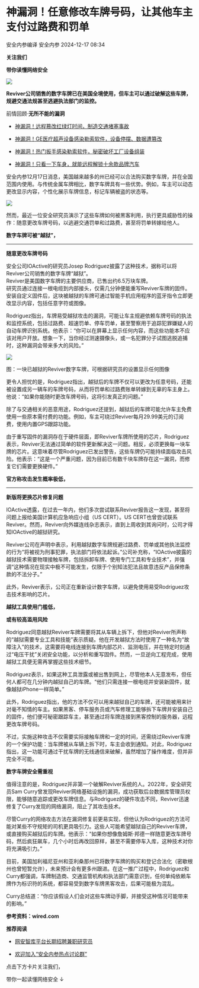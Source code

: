 #  神漏洞！任意修改车牌号码，让其他车主支付过路费和罚单   
安全内参编译  安全内参   2024-12-17 08:34  
  
**关注我们**  
  
  
**带你读懂网络安全**  
  
  
![](https://mmbiz.qpic.cn/sz_mmbiz_jpg/FzZb53e8g7vQ0NWEgFIdmPL2ygumbOpeSey4FcF7K0gIRuLiba7HddMaJRK5jXmRoWJLc5hoHd4AaXdVSE87hkg/640?wx_fmt=jpeg "")  
  
  
**Reviver公司销售的数字车牌已在美国全境使用，但车主可以通过破解这些车牌，规避交通法规甚至逃避执法部门的监控。**  
  
前情回顾·**无所不能的漏洞**  
- [神漏洞！远程篡改红绿灯时间，制造交通堵塞事故](https://mp.weixin.qq.com/s?__biz=MzI4NDY2MDMwMw==&mid=2247512223&idx=1&sn=5cf0aa8b503295906af7fac1abdf57ae&scene=21#wechat_redirect)  
  
  
- [神漏洞！GE医疗超声设备感染勒索软件，设备停摆、数据遭篡改](https://mp.weixin.qq.com/s?__biz=MzI4NDY2MDMwMw==&mid=2247511649&idx=1&sn=f42994e31909f6f64eda52c9fd7cd4f0&scene=21#wechat_redirect)  
  
  
- [神漏洞！热门扳手感染勒索软件，秘密破坏工厂设备组装](https://mp.weixin.qq.com/s?__biz=MzI4NDY2MDMwMw==&mid=2247510798&idx=1&sn=9969bcd2018e4706dee08e25ecfdd214&scene=21#wechat_redirect)  
  
  
- [神漏洞！只看一下车身，就能远程解锁十余款品牌汽车](https://mp.weixin.qq.com/s?__biz=MzI4NDY2MDMwMw==&mid=2247506951&idx=1&sn=15bea18a5d80a73c1e9c57ad7b8c701f&scene=21#wechat_redirect)  
  
  
  
  
安全内参12月17日消息，美国越来越多的州已经可以合法购买数字车牌，并在全国范围内使用。与传统金属车牌相比，数字车牌具有一些优势。例如，车主可以动态更改显示内容，个性化展示车牌信息，标记车辆被盗的状态等。  
  
![](https://mmbiz.qpic.cn/sz_mmbiz_png/FzZb53e8g7vgmbNWMJRDEWSloydgTia1iaeicPibuBtq3IlBuLoRmuSw5JqUWS4N05TyiaKwkPWibpZ5u30E9TdQPK4A/640?wx_fmt=png&from=appmsg "")  
  
  
然而，最近一位安全研究员演示了这些车牌如何被黑客利用，执行更具威胁性的操作：随意更改车牌号码，以逃避交通罚单和过路费，甚至将罚单转嫁给他人。  
  
  
**数字车牌可被“越狱”，**  
  
****  
**随意更改车牌号码**  
  
  
安全公司IOActive的研究员Josep Rodriguez披露了这种技术，据称可以将Reviver公司销售的数字车牌“越狱”。  
Reviver是美国数字车牌的主要供应商，已售出约6.5万块车牌。  
研究员通过连接一根电缆到内部接头，仅需几分钟便能重写Reviver车牌的固件。  
安装自定义固件后，这块被越狱的车牌可通过智能手机应用程序的蓝牙指令立即更改显示内容，包括任意字符或图像。  
  
Rodriguez指出，车牌易受越狱攻击的漏洞，可能让车主规避依赖车牌号码的执法和监控系统，包括过路费、超速罚单、停车罚单，甚至警察用于追踪犯罪嫌疑人的自动车牌识别系统。他表示：“你可以在屏幕上显示任何内容，而这些功能本不应该对用户开放。想象一下，当你经过测速摄像头，或一名犯罪分子试图逃脱追捕时，这种漏洞会带来多大的风险。”  
  
![](https://mmbiz.qpic.cn/sz_mmbiz_jpg/FzZb53e8g7vgmbNWMJRDEWSloydgTia1iaC87TJrFcy6d1cqySCd8g44NbVHCwpyicR7fY76qdpFz4O2oUFqZhVzA/640?wx_fmt=jpeg&from=appmsg "")  
  
图：一块已越狱的Reviver数字车牌，可根据研究员的设置显示任何图像  
  
更令人担忧的是，Rodriguez指出，越狱后的车牌不仅可以更改为任意号码，还能被设置成另一辆车的车牌号码，从而将罚单和过路费账单转嫁到无辜的车主身上。他说：“如果你能随时更改车牌号码，这将引发真正的问题。”  
  
除了与交通相关的恶意用途，Rodriguez还提到，越狱后的车牌可能允许车主免费使用一些原本需付费的功能。例如，车主可绕过Reviver每月29.99美元的订阅费，使用内置GPS跟踪功能。  
  
由于重写固件的漏洞存在于硬件层面，即Reviver车牌所使用的芯片，Rodriguez表示，Reviver无法通过简单的软件更新解决这一问题。相反，必须更换每一块车牌的芯片。这意味着尽管Rodriguez已发出警告，这些车牌仍可能持续面临攻击风险。他表示：“这是一个严重问题，因为目前已有数千块车牌存在这一漏洞，而修复它们需要更换硬件。”  
  
  
**官方称攻击发生概率极低，**  
  
****  
**新版将更换芯片修复问题**  
  
  
IOActive透露，在过去一年内，他们多次尝试联系Reviver报告这一发现，甚至将问题上报给美国计算机应急响应小组（US CERT）。US CERT也曾尝试联系Reviver。然而，Reviver向外媒连线杂志表示，直到上周收到其询问时，公司才得知IOActive的越狱研究。   
  
Reviver公司在声明中表示，利用越狱数字车牌规避过路费、罚单或其他执法监控的行为“将被视为刑事犯罪，执法部门将依法起诉。”公司补充称，“IOActive披露的越狱技术需要物理接触车牌，包括拆卸车牌、使用专门工具和专业技术”，并强调“这种情况在现实中极不可能发生，仅限于个别知法犯法且故意违反产品保修条款的不法分子。”  
  
此外，Reviver表示，公司正在重新设计数字车牌，以避免使用易受Rodriguez攻击技术影响的芯片。  
  
  
**越狱工具使用门槛低，**  
  
  
**或有较高滥用风险**  
  
  
Rodriguez同意越狱Reviver车牌需要将其从车辆上拆下，但他对Reviver所声称的“越狱需要专业工具和技能”表示质疑。他在开发越狱方法时使用了一种名为“故障注入”的技术，这需要将电线连接到车牌内部芯片、监测电压，并在特定时刻通过“电压干扰”关闭安全功能，以分析和重写固件。然而，一旦逆向工程完成，使用越狱工具便无需再掌握这些技术细节。  
  
Rodriguez表示，如果这种工具泄露或被出售到网上，尽管他本人无意发布，但任何人都可在几分钟内越狱自己的车牌。“他们只需连接一根电缆并安装新固件，就像越狱iPhone一样简单。”  
  
此外，Rodriguez指出，他的方法不仅可以用来越狱自己的车牌，还可能被用来针对毫不知情的车主。如果黑客、停车服务员或汽车修理工能够拆下车牌并安装自己的固件，他们便可秘密跟踪车主，甚至通过将车牌连接到黑客控制的服务器，远程更改车牌号码。  
  
不过，实施这种攻击不仅需要实际接触车牌和一定的时间，还需绕过Reviver车牌的一个保护功能：当车牌被从车辆上拆下时，车主会收到通知。对此，Rodriguez指出，这一功能可通过干扰车牌的无线通信来破解，虽然增加了操作难度，但并非完全不可能。  
  
  
**数字车牌安全需重视**  
  
  
值得注意的是，Rodriguez并非第一个破解Reviver系统的人。2022年，安全研究员Sam Curry曾发现Reviver网络基础设施的漏洞，成功获取后台数据库管理员权限，能够随意追踪或更改车牌信息。与Rodriguez的硬件攻击不同，Reviver迅速修复了Curry发现的网络漏洞，阻止了其攻击技术。  
  
尽管Curry的网络攻击方法在漏洞修复前更易实现，但他认为Rodriguez的方法可能对某些不守规矩的司机更具吸引力。这些人可能希望越狱自己的Reviver车牌，或直接购买越狱后的车牌。他表示：“如果你想像詹姆斯·邦德一样随意更改车牌号码，然后疯狂飙车，几个小时后再改回原样，甚至不需要停车入库，这种技术对你将充满吸引力。”   
  
目前，美国加利福尼亚州和亚利桑那州已将数字车牌的购买和登记合法化（密歇根州也曾短暂允许），未来预计会有更多州跟进。在这一推广过程中，Rodriguez和Curry都强调，车牌制造商、交通监管机构和执法部门需意识到，任何单纯依赖车牌作为标识符的系统，都容易受到数字车牌黑客攻击，后果可能极为混乱。  
  
Curry总结道：“你应该假设人们会对这些车牌动手脚，并接受这种情况可能带来的影响。”  
  
  
**参考资料：wired.com**  
  
  
**推荐阅读**  
- [网安智库平台长期招聘兼职研究员](http://mp.weixin.qq.com/s?__biz=MzI4NDY2MDMwMw==&mid=2247499450&idx=2&sn=2da3ca2e0b4d4f9f56ea7f7579afc378&chksm=ebfab99adc8d308c3ba6e7a74bd41beadf39f1b0e38a39f7235db4c305c06caa49ff63a0cc1d&scene=21#wechat_redirect)  
  
  
- [欢迎加入“安全内参热点讨论群”](https://mp.weixin.qq.com/s?__biz=MzI4NDY2MDMwMw==&mid=2247501251&idx=1&sn=8b6ebecbe80c1c72317948494f87b489&chksm=ebfa82e3dc8d0bf595d039e75b446e14ab96bf63cf8ffc5d553b58248dde3424fb18e6947440&token=525430415&lang=zh_CN&scene=21#wechat_redirect)  
  
  
  
  
  
  
  
点击下方卡片关注我们，  
  
带你一起读懂网络安全 ↓  
  
  
  
  
